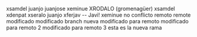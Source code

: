 xsamdel juanjo juanjose xeminue
XRODALO (gromenagüer)
xsamdel
xdenpat
xseralo
juanjo
xferjav -- Javi!
xeminue
no conflicto remoto
remote
modificado
modificado branch nueva
modificado para remoto
modificado para remoto 2
modificado para remoto 3
esta es la nueva rama
